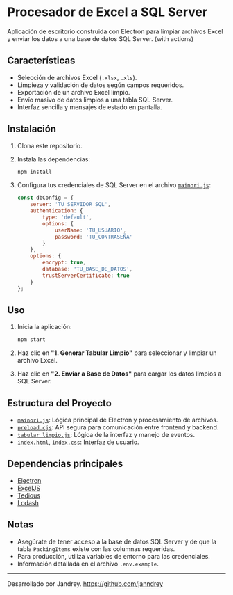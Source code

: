 # Procesador de Excel a SQL Server

Aplicación de escritorio construida con Electron para limpiar archivos Excel y enviar los datos a una base de datos SQL Server. (with actions)

## Características

- Selección de archivos Excel (`.xlsx`, `.xls`).
- Limpieza y validación de datos según campos requeridos.
- Exportación de un archivo Excel limpio.
- Envío masivo de datos limpios a una tabla SQL Server.
- Interfaz sencilla y mensajes de estado en pantalla.

## Instalación

1. Clona este repositorio.
2. Instala las dependencias:

   ```sh
   npm install
   ```

3. Configura tus credenciales de SQL Server en el archivo [`mainori.js`](mainori.js):

   ```js
   const dbConfig = {
       server: 'TU_SERVIDOR_SQL',
       authentication: {
           type: 'default',
           options: {
               userName: 'TU_USUARIO',
               password: 'TU_CONTRASEÑA'
           }
       },
       options: {
           encrypt: true,
           database: 'TU_BASE_DE_DATOS',
           trustServerCertificate: true
       }
   };
   ```

## Uso

1. Inicia la aplicación:

   ```sh
   npm start
   ```

2. Haz clic en **"1. Generar Tabular Limpio"** para seleccionar y limpiar un archivo Excel.
3. Haz clic en **"2. Enviar a Base de Datos"** para cargar los datos limpios a SQL Server.

## Estructura del Proyecto

- [`mainori.js`](mainori.js): Lógica principal de Electron y procesamiento de archivos.
- [`preload.cjs`](preload.cjs): API segura para comunicación entre frontend y backend.
- [`tabular_limpio.js`](tabular_limpio.js): Lógica de la interfaz y manejo de eventos.
- [`index.html`](index.html), [`index.css`](index.css): Interfaz de usuario.

## Dependencias principales

- [Electron](https://www.electronjs.org/)
- [ExcelJS](https://github.com/exceljs/exceljs)
- [Tedious](https://github.com/tediousjs/tedious)
- [Lodash](https://lodash.com/)

## Notas

- Asegúrate de tener acceso a la base de datos SQL Server y de que la tabla `PackingItems` existe con las columnas requeridas.
- Para producción, utiliza variables de entorno para las credenciales.
- Información detallada en el archivo `.env.example`.

---

Desarrollado por Jandrey.
https://github.com/janndrey 
